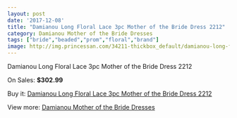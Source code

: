 ```yaml
---
layout: post
date: '2017-12-08'
title: "Damianou Long Floral Lace 3pc Mother of the Bride Dress 2212"
category: Damianou Mother of the Bride Dresses
tags: ["bride","beaded","prom","floral","brand"]
image: http://img.princessan.com/34211-thickbox_default/damianou-long-floral-lace-3pc-mother-of-the-bride-dress-2212.jpg
---
```

Damianou Long Floral Lace 3pc Mother of the Bride Dress 2212

On Sales: **$302.99**
<a href="https://www.princessan.com/en/15995-damianou-long-floral-lace-3pc-mother-of-the-bride-dress-2212.html"><amp-img layout="responsive" width="600" height="600" src="//img.princessan.com/34211-thickbox_default/damianou-long-floral-lace-3pc-mother-of-the-bride-dress-2212.jpg" alt="Damianou Long Floral Lace 3pc Mother of the Bride Dress 2212 0" /></a>

Buy it: [Damianou Long Floral Lace 3pc Mother of the Bride Dress 2212](https://www.princessan.com/en/15995-damianou-long-floral-lace-3pc-mother-of-the-bride-dress-2212.html "Damianou Long Floral Lace 3pc Mother of the Bride Dress 2212")

View more: [Damianou Mother of the Bride Dresses](https://www.princessan.com/en/123- "Damianou Mother of the Bride Dresses")